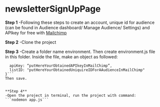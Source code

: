 # newsletterSignUpPage
**Step 1**
-Following these steps to create an account, unique id for audience (can be found in Audience dashboard/ Manage Audience/ Settings) and APIkey for free with [Mailchimp](https://mailchimp.com/developer/marketing/guides/quick-start/)

**Step 2** 
-Clone the project

**Step 3**
-Create a folder name environment. Then create environment.js file in this folder. Inside the file, make an object as followed:
```module.exports.environment = {
  apiKey: “putHereYourObtainedAPIkeyInMailChimp”,
  listID: "putHereYourObtainedUniquireIDForAAudienceInMailChimp"
}```
Then save.


**Step 4**
-Open the project in terminal, run the project with command:
```nodemon app.js```

